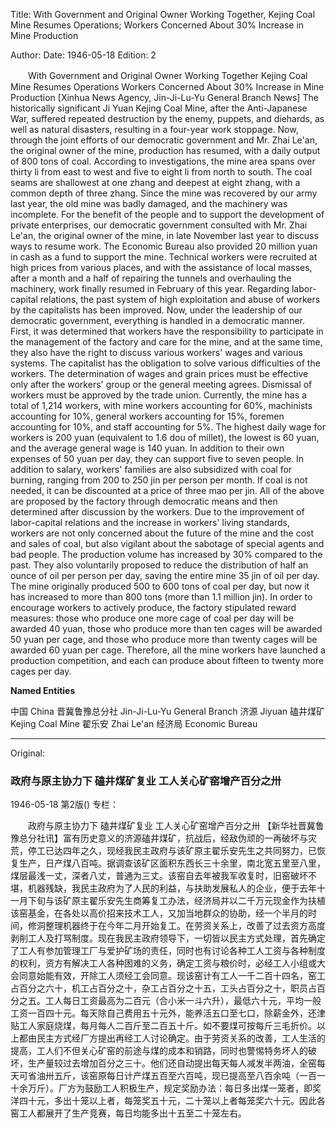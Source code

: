 Title: With Government and Original Owner Working Together, Kejing Coal Mine Resumes Operations; Workers Concerned About 30% Increase in Mine Production

Author:
Date: 1946-05-18
Edition: 2

　　With Government and Original Owner Working Together
    Kejing Coal Mine Resumes Operations
    Workers Concerned About 30% Increase in Mine Production
    [Xinhua News Agency, Jin-Ji-Lu-Yu General Branch News] The historically significant Ji Yuan Kejing Coal Mine, after the Anti-Japanese War, suffered repeated destruction by the enemy, puppets, and diehards, as well as natural disasters, resulting in a four-year work stoppage. Now, through the joint efforts of our democratic government and Mr. Zhai Le'an, the original owner of the mine, production has resumed, with a daily output of 800 tons of coal. According to investigations, the mine area spans over thirty li from east to west and five to eight li from north to south. The coal seams are shallowest at one zhang and deepest at eight zhang, with a common depth of three zhang. Since the mine was recovered by our army last year, the old mine was badly damaged, and the machinery was incomplete. For the benefit of the people and to support the development of private enterprises, our democratic government consulted with Mr. Zhai Le'an, the original owner of the mine, in late November last year to discuss ways to resume work. The Economic Bureau also provided 20 million yuan in cash as a fund to support the mine. Technical workers were recruited at high prices from various places, and with the assistance of local masses, after a month and a half of repairing the tunnels and overhauling the machinery, work finally resumed in February of this year. Regarding labor-capital relations, the past system of high exploitation and abuse of workers by the capitalists has been improved. Now, under the leadership of our democratic government, everything is handled in a democratic manner. First, it was determined that workers have the responsibility to participate in the management of the factory and care for the mine, and at the same time, they also have the right to discuss various workers' wages and various systems. The capitalist has the obligation to solve various difficulties of the workers. The determination of wages and grain prices must be effective only after the workers' group or the general meeting agrees. Dismissal of workers must be approved by the trade union. Currently, the mine has a total of 1,214 workers, with mine workers accounting for 60%, machinists accounting for 10%, general workers accounting for 15%, foremen accounting for 10%, and staff accounting for 5%. The highest daily wage for workers is 200 yuan (equivalent to 1.6 dou of millet), the lowest is 60 yuan, and the average general wage is 140 yuan. In addition to their own expenses of 50 yuan per day, they can support five to seven people. In addition to salary, workers' families are also subsidized with coal for burning, ranging from 200 to 250 jin per person per month. If coal is not needed, it can be discounted at a price of three mao per jin. All of the above are proposed by the factory through democratic means and then determined after discussion by the workers. Due to the improvement of labor-capital relations and the increase in workers' living standards, workers are not only concerned about the future of the mine and the cost and sales of coal, but also vigilant about the sabotage of special agents and bad people. The production volume has increased by 30% compared to the past. They also voluntarily proposed to reduce the distribution of half an ounce of oil per person per day, saving the entire mine 35 jin of oil per day. The mine originally produced 500 to 600 tons of coal per day, but now it has increased to more than 800 tons (more than 1.1 million jin). In order to encourage workers to actively produce, the factory stipulated reward measures: those who produce one more cage of coal per day will be awarded 40 yuan, those who produce more than ten cages will be awarded 50 yuan per cage, and those who produce more than twenty cages will be awarded 60 yuan per cage. Therefore, all the mine workers have launched a production competition, and each can produce about fifteen to twenty more cages per day.



**Named Entities**


中国    China
晋冀鲁豫总分社  Jin-Ji-Lu-Yu General Branch
济源    Jiyuan
磕井煤矿  Kejing Coal Mine
翟乐安  Zhai Le'an
经济局  Economic Bureau



<hr /> 

Original: 


### 政府与原主协力下  磕井煤矿复业  工人关心矿窑增产百分之卅

1946-05-18
第2版()
专栏：

　　政府与原主协力下
    磕井煤矿复业
    工人关心矿窑增产百分之卅
    【新华社晋冀鲁豫总分社讯】富有历史意义的济源磕井煤矿，抗战后，经敌伪顽的一再破坏与灾荒，停工已达四年之久，现经我民主政府与该矿原主翟乐安先生之共同努力，已恢复生产，日产煤八百吨。据调查该矿区面积东西长三十余里，南北宽五里至八里，煤层最浅一丈，深者八丈，普通为三丈。该窑自去年被我军收复时，旧窑破坏不堪，机器残缺，我民主政府为了人民的利益，与扶助发展私人的企业，便于去年十一月下旬与该矿原主翟乐安先生商筹复工办法，经济局并以二千万元现金作为扶植该窑基金，在各处以高价招来技术工人，又加当地群众的协助，经一个半月的时间，修洞整理机器终于在今年二月开始复工。在劳资关系上，改善了过去资方高度剥削工人及打骂制度。现在我民主政府领导下，一切皆以民主方式处理，首先确定了工人有参加管理工厂与爱护矿场的责任，同时也有讨论各种工人工资与各种制度的权利，资方有解决工人各种困难的义务，确定工资与粮价时，必经工人小组或大会同意始能有效，开除工人须经工会同意。现该窑计有工人一千二百十四名，窑工占百分之六十，机工占百分之十，杂工占百分之十五，工头占百分之十，职员占百分之五。工人每日工资最高为二百元（合小米一斗六升），最低六十元，平均一般工资一百四十元。每天除自己费用五十元外，能养活五口至七口，除薪金外，还津贴工人家庭烧煤，每月每人二百斤至二百五十斤。如不要煤可按每斤三毛折价。以上都由民主方式经厂方提出再经工人讨论确定。由于劳资关系的改善，工人生活的提高，工人们不但关心矿窑的前途与煤的成本和销路，同时也警惕特务坏人的破坏，生产量较过去增加百分之三十。他们还自动提出每天每人减发半两油，全窑每天可省油卅五斤，该窑原每日计产煤五百至六百吨，现已提高至八百余吨（一百一十余万斤）。厂方为鼓励工人积极生产，规定奖励办法：每日多出煤一笼者，即奖洋四十元，多出十笼以上者，每笼奖五十元，二十笼以上者每笼奖六十元。因此各窑工人都展开了生产竞赛，每日均能多出十五至二十笼左右。
